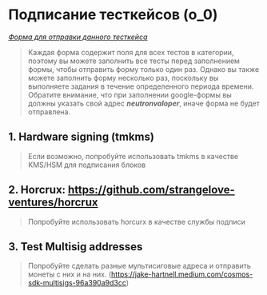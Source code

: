 # Подписание тесткейсов (o_0)

*[Форма для отправки данного тесткейса](https://docs.google.com/forms/d/1PBHAJITNjqVSuOzyZlVdmCWCD90urIshOjbTK7srl9M/viewform)* <br/>

> Каждая форма содержит поля для всех тестов в категории, поэтому вы можете заполнить все тесты перед заполнением формы, чтобы отправить форму только один раз. Однако вы также можете заполнить форму несколько раз, поскольку вы выполняете задания в течение определенного периода времени. Обратите внимание, что при заполнении google-формы вы должны указать свой адрес ***neutronvaloper***, иначе форма не будет отправлена. <br/>

## 1. Hardware signing (tmkms)
> Если возможно, попробуйте использовать tmkms в качестве KMS/HSM для подписания блоков
## 2. Horcrux: https://github.com/strangelove-ventures/horcrux
> Попробуйте использовать horcurx в качестве службы подписи
## 3. Test Multisig addresses
> Попробуйте сделать разные мультисиговые адреса и отправить монеты с них и на них. (https://jake-hartnell.medium.com/cosmos-sdk-multisigs-96a390a9d3cc)